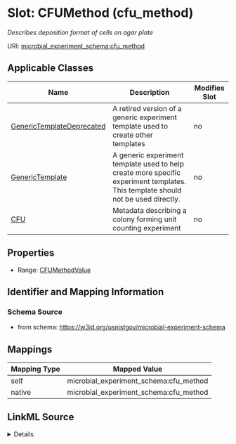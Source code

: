 

# Slot: CFUMethod (cfu_method)




_Describes deposition format of cells on agar plate_







URI: [microbial_experiment_schema:cfu_method](https://w3id.org/usnistgov/microbial-experiment-schema/cfu_method)



<!-- no inheritance hierarchy -->





## Applicable Classes

| Name | Description | Modifies Slot |
| --- | --- | --- |
| [GenericTemplateDeprecated](GenericTemplateDeprecated.md) | A retired version of a generic experiment template used to create other templates |  no  |
| [GenericTemplate](GenericTemplate.md) | A generic experiment template used to help create more specific experiment templates. This template should not be used directly. |  no  |
| [CFU](CFU.md) | Metadata describing a colony forming unit counting experiment |  no  |







## Properties

* Range: [CFUMethodValue](CFUMethodValue.md)





## Identifier and Mapping Information







### Schema Source


* from schema: https://w3id.org/usnistgov/microbial-experiment-schema




## Mappings

| Mapping Type | Mapped Value |
| ---  | ---  |
| self | microbial_experiment_schema:cfu_method |
| native | microbial_experiment_schema:cfu_method |




## LinkML Source

<details>
```yaml
name: cfu_method
description: Describes deposition format of cells on agar plate
title: CFUMethod
from_schema: https://w3id.org/usnistgov/microbial-experiment-schema
rank: 1000
alias: cfu_method
domain_of:
- GenericTemplateDeprecated
- GenericTemplate
- CFU
range: CFUMethodValue
required: false

```
</details>